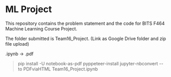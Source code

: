 # ML Project

This repository contains the problem statement and the code for BITS F464 Machine Learning Course Project.

The folder submitted is Team16_Project. (Link as Google Drive folder and zip file upload)

.ipynb -> .pdf

> pip install -U notebook-as-pdf
> pyppeteer-install
> jupyter-nbconvert --to PDFviaHTML Team16_Project.ipynb